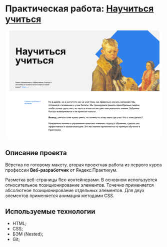 # Практическая работа: [Научиться учиться](https://github.com/Petr-Glotov/how-to-learn.git)

![Превью практической работы Научиться учиться](images/git_readme_preview.png)

Описание проекта
--------------------

Вёрстка по готовому макету, вторая проектная работа из первого курса профессии **Веб-разработчик** от Яндекс.Практикум.

Разметка веб-страницы flex-контейнерами. В основном используется относительное позиционирование элементов. Точечно применяется абсолютное позиционирование отдельных элементов. Для двух элементов применяется анимация методами CSS.

Используемые технологии
-----------------------------------
* HTML;
* CSS;
* БЭМ (Nested);
* Git;


